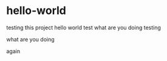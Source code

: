 # hello-world
testing this project 
hello world 
test
what are you doing
testing



what are you doing


again
